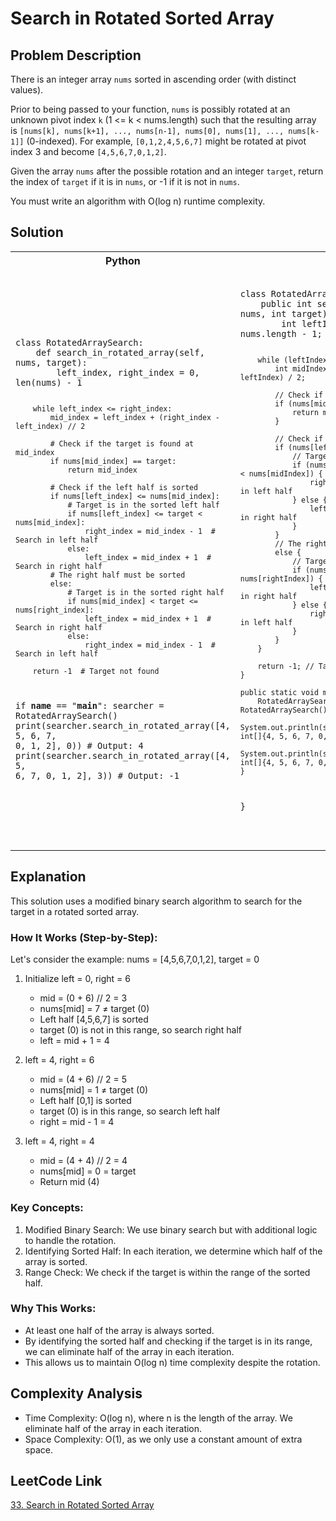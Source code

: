 # Search in Rotated Sorted Array

## Problem Description

There is an integer array `nums` sorted in ascending order (with distinct values).

Prior to being passed to your function, `nums` is possibly rotated at an unknown pivot index `k` (1 <= k < nums.length) such that the resulting array is `[nums[k], nums[k+1], ..., nums[n-1], nums[0], nums[1], ..., nums[k-1]]` (0-indexed). For example, `[0,1,2,4,5,6,7]` might be rotated at pivot index 3 and become `[4,5,6,7,0,1,2]`.

Given the array `nums` after the possible rotation and an integer `target`, return the index of `target` if it is in `nums`, or -1 if it is not in `nums`.

You must write an algorithm with O(log n) runtime complexity.

## Solution
<table>
<tr>
<th>Python</th>
<th>Java</th>
</tr>
<tr>
<td>
<pre><code class="python">
class RotatedArraySearch:
    def search_in_rotated_array(self, nums, target):
        left_index, right_index = 0, len(nums) - 1

        while left_index <= right_index:
            mid_index = left_index + (right_index - left_index) // 2
            
            # Check if the target is found at mid_index
            if nums[mid_index] == target:
                return mid_index
            
            # Check if the left half is sorted
            if nums[left_index] <= nums[mid_index]:
                # Target is in the sorted left half
                if nums[left_index] <= target < nums[mid_index]:
                    right_index = mid_index - 1  # Search in left half
                else:
                    left_index = mid_index + 1  # Search in right half
            # The right half must be sorted
            else:
                # Target is in the sorted right half
                if nums[mid_index] < target <= nums[right_index]:
                    left_index = mid_index + 1  # Search in right half
                else:
                    right_index = mid_index - 1  # Search in left half
        
        return -1  # Target not found

if __name__ == "__main__":
searcher = RotatedArraySearch()
print(searcher.search_in_rotated_array([4, 5, 6, 7, 0, 1, 2], 0))  # Output: 4
print(searcher.search_in_rotated_array([4, 5, 6, 7, 0, 1, 2], 3))  # Output: -1
</code></pre>
</td>
<td>
<pre><code class="java">
class RotatedArraySearch {
    public int searchInRotatedArray(int[] nums, int target) {
        int leftIndex = 0, rightIndex = nums.length - 1;

        while (leftIndex <= rightIndex) {
            int midIndex = leftIndex + (rightIndex - leftIndex) / 2;

            // Check if the target is found at midIndex
            if (nums[midIndex] == target) {
                return midIndex;
            }

            // Check if the left half is sorted
            if (nums[leftIndex] <= nums[midIndex]) {
                // Target is in the sorted left half
                if (nums[leftIndex] <= target && target < nums[midIndex]) {
                    rightIndex = midIndex - 1; // Search in left half
                } else {
                    leftIndex = midIndex + 1; // Search in right half
                }
            }
            // The right half must be sorted
            else {
                // Target is in the sorted right half
                if (nums[midIndex] < target && target <= nums[rightIndex]) {
                    leftIndex = midIndex + 1; // Search in right half
                } else {
                    rightIndex = midIndex - 1; // Search in left half
                }
            }
        }

        return -1; // Target not found
    }

    public static void main(String[] args) {
        RotatedArraySearch searcher = new RotatedArraySearch();
        System.out.println(searcher.searchInRotatedArray(new int[]{4, 5, 6, 7, 0, 1, 2}, 0));  // Output: 4
        System.out.println(searcher.searchInRotatedArray(new int[]{4, 5, 6, 7, 0, 1, 2}, 3));  // Output: -1
    }
}

</code></pre>
</td>
</tr>
</table>

## Explanation

This solution uses a modified binary search algorithm to search for the target in a rotated sorted array.

### How It Works (Step-by-Step):

Let's consider the example: nums = [4,5,6,7,0,1,2], target = 0

1. Initialize left = 0, right = 6
   - mid = (0 + 6) // 2 = 3
   - nums[mid] = 7 ≠ target (0)
   - Left half [4,5,6,7] is sorted
   - target (0) is not in this range, so search right half
   - left = mid + 1 = 4

2. left = 4, right = 6
   - mid = (4 + 6) // 2 = 5
   - nums[mid] = 1 ≠ target (0)
   - Left half [0,1] is sorted
   - target (0) is in this range, so search left half
   - right = mid - 1 = 4

3. left = 4, right = 4
   - mid = (4 + 4) // 2 = 4
   - nums[mid] = 0 = target
   - Return mid (4)

### Key Concepts:

1. Modified Binary Search: We use binary search but with additional logic to handle the rotation.
2. Identifying Sorted Half: In each iteration, we determine which half of the array is sorted.
3. Range Check: We check if the target is within the range of the sorted half.

### Why This Works:

- At least one half of the array is always sorted.
- By identifying the sorted half and checking if the target is in its range, we can eliminate half of the array in each iteration.
- This allows us to maintain O(log n) time complexity despite the rotation.

## Complexity Analysis

- Time Complexity: O(log n), where n is the length of the array. We eliminate half of the array in each iteration.
- Space Complexity: O(1), as we only use a constant amount of extra space.

## LeetCode Link

[33. Search in Rotated Sorted Array](https://leetcode.com/problems/search-in-rotated-sorted-array/)